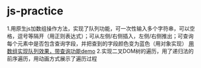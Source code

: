# js-practice
1.用原生js加数组操作方法，实现了队列功能，可一次性输入多个字符串，可以空格，逗号等隔开（用正则表达式）；可从左侧/右侧插入，左侧/右侧推出；可查询每个元素中是否包含查询字段，并把查到的字段颜色变为蓝色（用对象实现）
[用数组实现队列效果，带查询功能demo](https://githgub.github.io/js-practice/jsPractice/page/practice6.html)
2.实现二叉DOM树的遍历，用了递归法的前序遍历，用动画方式展示了遍历过程
